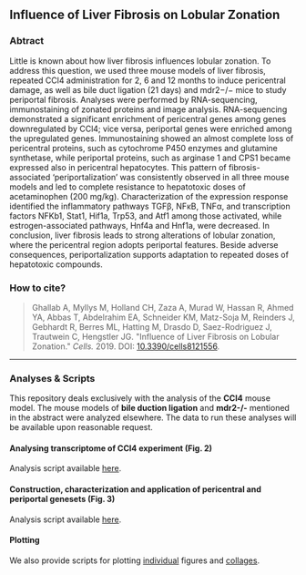 ## Influence of Liver Fibrosis on Lobular Zonation


### Abtract
Little is known about how liver fibrosis influences lobular zonation. To address this question, we used three mouse models of liver fibrosis, repeated CCl4 administration for 2, 6 and 12 months to induce pericentral damage, as well as bile duct ligation (21 days) and mdr2−/− mice to study periportal fibrosis. Analyses were performed by RNA-sequencing, immunostaining of zonated proteins and image analysis. RNA-sequencing demonstrated a significant enrichment of pericentral genes among genes downregulated by CCl4; vice versa, periportal genes were enriched among the upregulated genes. Immunostaining showed an almost complete loss of pericentral proteins, such as cytochrome P450 enzymes and glutamine synthetase, while periportal proteins, such as arginase 1 and CPS1 became expressed also in pericentral hepatocytes. This pattern of fibrosis-associated ‘periportalization’ was consistently observed in all three mouse models and led to complete resistance to hepatotoxic doses of acetaminophen (200 mg/kg). Characterization of the expression response identified the inflammatory pathways TGFβ, NFκB, TNFα, and transcription factors NFKb1, Stat1, Hif1a, Trp53, and Atf1 among those activated, while estrogen-associated pathways, Hnf4a and Hnf1a, were decreased. In conclusion, liver fibrosis leads to strong alterations of lobular zonation, where the pericentral region adopts periportal features. Beside adverse consequences, periportalization supports adaptation to repeated doses of hepatotoxic compounds.


### How to cite?
> Ghallab A, Myllys M, Holland CH, Zaza A, Murad W, Hassan R, Ahmed YA, Abbas T, Abdelrahim EA, Schneider KM, Matz-Soja M, Reinders J, Gebhardt R, Berres ML, Hatting M, Drasdo D, Saez-Rodriguez J, Trautwein C, Hengstler JG. "Influence of Liver Fibrosis on Lobular Zonation." _Cells._ 2019. DOI: [10.3390/cells8121556](https://doi.org/10.3390/cells8121556).

***


### Analyses & Scripts
This repository deals exclusively with the analysis of the **CCl4** mouse model. The mouse models of **bile duction ligation** and **mdr2-/-** mentioned in the abstract were analyzed elsewhere. The data to run these analyses will be available upon reasonable request.

#### Analysing transcriptome of CCl4 experiment (Fig. 2)
Analysis script available [here](https://github.com/saezlab/LiverZonation/blob/master/analyses/ccl4_analysis.Rmd).

#### Construction, characterization and application of pericentral and periportal genesets (Fig. 3)
Analysis script available [here](https://github.com/saezlab/LiverZonation/blob/master/analyses/zonation_analysis.Rmd).

#### Plotting
We also provide scripts for plotting [individual](https://github.com/saezlab/LiverZonation/blob/master/analyses/plot_figures.Rmd) figures and [collages](https://github.com/saezlab/LiverZonation/blob/master/analyses/figure_arrangement.Rmd).

